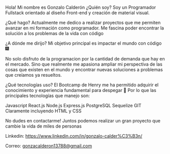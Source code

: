 Hola! Mi nombre es Gonzalo Calderón
¿Quién soy?
Soy un Programador Fullstack orientado al diseño Front-end y creación de material visual.


¿Qué hago?
Actualmente me dedico a realizar proyectos que me permiten avanzar en mi formación como programador. Me fascina poder encontrar la solución a los problemas de la vida con código

¿A dónde me dirijo?
Mi objetivo principal es impactar el mundo con código 🎆

No solo disfruto de la programacion por la cantidad de demanda que hay en el mercado. Sino que realmente me apasiona ampliar mi perspectiva de las cosas que existen en el mundo y encontrar nuevas soluciones a problemas que creíamos ya resueltos.

¿Qué tecnologías uso?
El Bootcamp de Henry me ha permitido adquirir el conocimiento y experiencia fundamental para despegar 🚀 Por lo que las principales tecnologías que manejo son:

Javascript
React.js
Node.js
Express.js
PostgreSQL
Sequelize
GIT
Claramente incluyendo HTML y CSS

No dudes en contactarme!
Juntos podemos realizar un gran proyecto que cambie la vida de miles de personas

Linkedin: https://www.linkedin.com/in/gonzalo-calder%C3%B3n/

Correo: gonzacalderon13788@gmail.com
